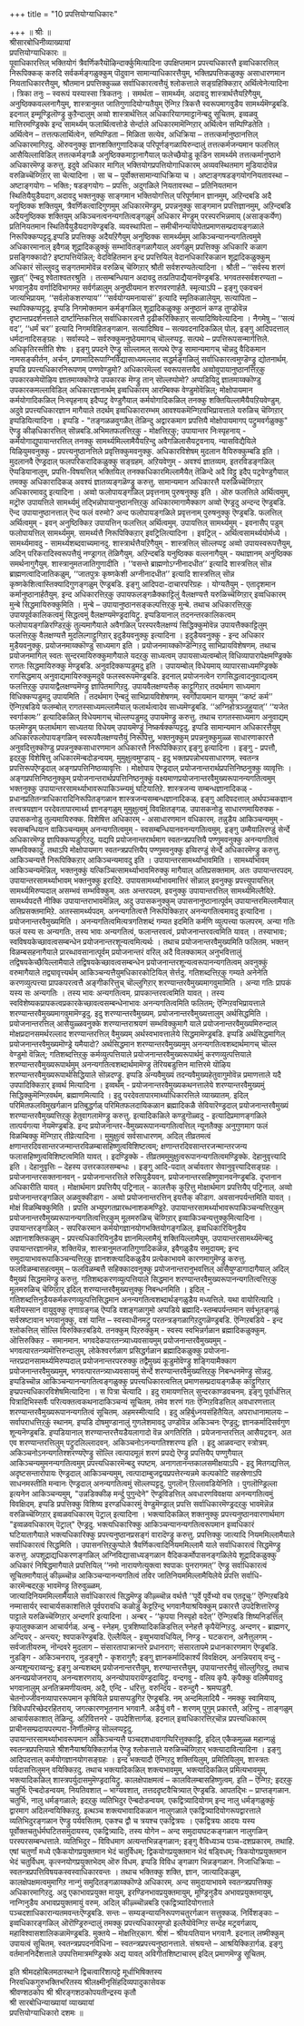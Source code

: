 +++
title = "10 प्रपत्तियोग्याधिकारः"

+++
॥ श्रीः ॥  
श्रीसारबोधिनीव्याख्यायां  
 प्रपत्तियोग्याधिकारः ॥  
पूवाधिकारत्तिल् भक्तियोगं त्रैवर्णिकरैयॊऴिन्दार्क्कुमित्यादिना उपक्षिप्तमान प्रपत्त्यधिकारत्तै इव्वधिकारत्तिल् निरूपिक्कक् करुदि सर्वकर्मङ्गळुक्कुम् पॊदुवान सामान्याधिकारत्तैयुम्, भक्तिप्रपत्तिकळुक्कु असाधारणमान नियताधिकारत्तैयुम्, श्रौतमान प्रपत्तिक्कुळ्ळ सर्वाधिकारत्वत्तैयुं श्लोकत्ताले सङ्ग्रहिक्किऱार् अर्थित्वेनेत्यादिना । त्रिका तनुः – स्वरूपं यस्यास्सा त्रिकतनुः । समर्थता – सामर्थ्यम्. अदावदु शास्त्रार्थत्तैयऱिगैयुम्, अनुष्ठिक्कवल्लनागैयुम्, शास्त्रानुमत जातिगुणादियोग्यतैयुम् ऎन्गिऱ त्रिकत्तै स्वरूपमागवुडैय सामर्थ्यमॆण्ड्रबडि. इदनाल् इम्मूण्ड्रिलॊण्ड्रु कुऱैन्दालुम् अव्वो शास्त्रार्थत्तिल् अधिकारियागमाट्टानॆन्बदु सूचितम्. इव्वळवु मात्तिरमण्ड्रिक्के इन्द सामर्थ्यम् फलार्थित्वत्तोडे सेर्न्दाले अधिकारमामॆन्गिऱार् अर्थित्वेन सम्पिण्डितेति । अर्थित्वेन – तत्तत्फलार्थित्वेन, सम्पिण्डिता – मिळिता सत्येव, अधिक्रिया – तत्तत्कर्मानुष्ठानत्तिल् अधिकारमागिऱदु. ऒरुवनुक्कु ज्ञानशक्तिगुणादिकळ् परिपूर्णङ्गळायिरुन्दालुं तत्तत्कर्मजन्यमान फलत्तिल् आसैयिल्लाविडिल् तत्तत्कर्मङ्गळै अनुष्ठिक्कमाट्टानागैयाल् फलेच्छैयोडु कूडिन सामर्थ्यमे तत्तत्कर्मानुष्ठाने अधिकारमॆण्ड्रु करुत्तु. इदुवे अधिकार मागिल् भक्तियोगप्रपत्तियोगाधिकारम् अव्यवस्थितमाग मुडियादोवॆन्न वरुळिच्चॆय्गिऱार् सा चेत्यादिना । सा च – पूर्वोक्तसामान्याधिक्रिया च । अष्टाङ्गषडङ्गयोगनियतावस्था – अष्टाङ्गयोगः – भक्तिः; षडङ्गयोगः – प्रपत्तिः, अदुगळिले नियतावस्था – प्रतिनियतमान स्थितियैयुडैयदाग,अदावदु भक्तनुक्कु साङ्गमान भक्तियोगत्तिल् परिपूर्णमान ज्ञानमुम्, अऱिन्दबडि अदै यनुष्ठिक्क शक्तियुम्, त्रैवर्णिकत्वादिगुणमुम् अधिकारमॆण्ड्रुम्, प्रपन्ननुक्कु साङ्गमान प्रपत्तिज्ञानमुम्, अऱिन्दबडि अदैयनुष्ठिक्क शक्तियुम् अकिञ्चनत्वनन्यगतित्वङ्गळुम् अधिकार मॆण्ड्रुम् परस्परभिन्नमाय् (असाङ्कर्येण) प्रतिनियतमान स्थितियैयुडैयदागवॆण्ड्रबडि. व्यवस्थापिता – समीचीनन्यायोपेतप्रमाणसम्प्रदायङ्गळाले निरूपिक्कप्पट्टदु.इप्पडि प्रपत्तिक्कु अदैयऱिगैयुम् अनुष्ठिक्क सामर्थ्यमुम् आकिञ्चन्यानन्यगतित्वमुमे अधिकारमानाल् इवैगळ् शूद्रादिकळुक्कुं सम्भावितङ्गळागैयाल् अवर्गळुम् प्रपत्तिक्कु अधिकारि कळाग प्रसङ्गिक्कादो? इष्टापत्तियॆन्निल्; वेदविहितमान इन्द प्रपत्तियिल् वेदानधिकारिकळान शूद्रादिकळुक्कुम् अधिकारं सॊल्लुवदु सङ्गतमामोवॆन्न वरुळिच् चॆय्गिऱार् श्रौती सर्वशरण्यतेत्यादिना । श्रौती – ‘‘सर्वस्य शरणं सुहृत्’’ ऎन्बदु श्वेताश्वतरश्रुति । तत्सम्बन्धियान अदावदु तत्प्रतिपाद्यैयानवॆण्ड्रबडि. भगवतस्सर्वशरण्यता – भगवानुडैय वर्णादिविभागमऱ सर्वर्गळालुम् अनुष्ठीयमान शरणवरणार्हतै. स्मृत्याऽपि – इङ्गु एकवचनं जात्यभिप्रायम्. ‘‘सर्वलोकशरण्याय’’ ‘‘सर्वयोग्यमनायासं’’ इत्यादि स्मृतिकळालेयुम्. सत्यापिता – स्थापिक्कप्पट्टदु. इप्पडि निगमोक्तमान कर्मङ्गळिल् शूद्रादिकळुक्कु अनुष्ठानं कण्ड तुण्डोवॆन्न दृष्टान्तप्रदर्शनत्ताले दार्ष्टान्तिकत्तिल् सर्वाधिकारत्वत्तै दृढीकरिक्किऱार् सत्यादिष्विवेत्यादिना । नैगमेषु – ‘‘सत्यं वद’’, ‘‘धर्मं चर’’ इत्यादि निगमविहितङ्गळान. सत्यादिष्विव – सत्यवदनादिकळिल् पोल्. इङ्गु आदिपदत्ताल् धर्मदानादिसङ्ग्रहः । सर्वास्पदे – सर्वरुक्कुमनुष्ठेयमागच् चॊल्लप्पट्ट. सत्पथे – प्रपत्तिरूपसन्मार्गत्तिले. अधिकृतिरस्तीति शेषः । इङ्गु प्रपदने ऎण्ड्रु सॊल्लामल् सत्पथे ऎण्ड्रु सामान्यमागच् चॊन्नदु वैदिकमान नामसङ्कीर्तन, अर्चन, प्रणामादिरूपाग्निविद्यासाध्यमल्लाद सद्धर्मङ्गळिलुं सर्वाधिकारत्वमुण्डॆण्ड्रु द्योतनार्थम्. इप्पडि प्रपत्त्यधिकारनिरूपणम् पण्णवेण्डुमो? अधिकारमॆल्लां स्वरूपसत्तयैव अव्वोवुपायानुष्ठानत्तिऱ्‌कु उपकारकमेयॊऴिय ज्ञातमाय्क्कॊण्डे उपकारक मॆण्ड्रु तान् सॊल्लप्पोमो? अप्पडियिदु ज्ञातमाय्क्कॊण्डु उपकारकमल्लाविडिल् अधिकारज्ञानार्थम् इव्वधिकारम् आरम्बिक्क वेण्डुमोवॆन्निल्; मोक्षोपायमान कर्मयोगादिकळिल् निःस्पृहनाय् इदैप्पट्र वेण्डुगैयाल् कर्मयोगादिकळिल् तनक्कु शक्तियिल्लामैयैयऱियवेण्डुम्. अदुवे प्रपत्त्यधिकारज्ञान मागैयाले तदर्थम् इव्वधिकारारम्भम् आवश्यकमॆन्गिऱवभिप्रायत्ताले यरुळिच् चॆय्गिऱार् इप्पडियित्यादिना । इप्पडि - "तङ्गळळवुगळैत् तॆळिन्दु अद्वारकमाग प्रपत्तियै मोक्षोपायमागप् पट्रुमवर्गळुक्कु" ऎण्ड्रु कीऴधिकारत्तिल् सॊन्नबडि.अभिमतफलत्तिऱ्‌कु - मोक्षत्तिऱ्‌कु; उपायान्तर निःस्पृहनाय् - कर्मयोगाद्युपायान्तरत्तिल् तनक्कु सामर्थ्यमिल्लामैयैयऱिन्दु अवैगळिलासैयट्रवनाय्. न्यासविद्यैयिले यिऴियुमवनुक्कु - प्रपत्त्यनुष्ठानत्तिले प्रवृत्तिक्कुमवनुक्कु. अधिकारविशेषम् मुदलान वैयिरुक्कुम्बडि इति । मुदलानवै ऎण्ड्रदाल् फलपरिकरादिकळुक्कु सङ्ग्रहम्. अऱियवेणुम् - अवश्यं ज्ञातव्यम्. इतरविडङ्गळिल् ऎप्पडियानालुम्, प्रपत्ति-विषयत्तिल् भक्तियिल् तनक्कधिकारमिल्लामैयैत् तॆळिन्दे अदै विट्टु इदैप् पट्रवेण्डुगैयाल् तमक्कु अधिकारादिकळ् अवश्यं ज्ञातव्यङ्गळॆण्ड्रु करुत्तु. सामान्यमान अधिकारत्तै यरुळिच्चॆय्गिऱार् अधिकारमावदु इत्यादिना । अव्वो फलोपायङ्गळिल् प्रवृत्तनाम् पुरुषनुक्कु इति । ऒरु फलत्तिले अर्थित्वमुम्, मट्रॊरु उपायत्तिले सामर्थ्यमुं तद्भिन्नोपायानुष्ठानत्तिऱ्‌कु अधिकारमागामैक्काग अव्वो ऎण्ड्रदु अन्दन्द ऎण्ड्रबडि. ऎन्द उपायानुष्ठानत्ताल् ऎन्द फलं वरुमो? अन्द फलोपायङ्गळिले प्रवृत्तनाम् पुरुषनुक्कु ऎण्ड्रबडि. फलत्तिल् अर्थित्वमुम् - इवन् अनुष्ठिक्किऱ उपायत्तिन् फलत्तिल् अर्थित्वमुम्. उपायत्तिल् सामर्थ्यमुम् - इवनासैप् पडुम् फलोपायत्तिल् सामर्थ्यमुम्. सामर्थ्यत्तै निरूपिक्किऱार् इवट्रिलित्यादिना । इवट्रिल् - अर्थित्वसामर्थ्ययोर्मध्ये । सामर्थ्यमावदु - सामर्थ्यशब्दवाच्यमानदु. शास्त्रार्थत्तैयऱिगैयुम् - शास्त्रत्तिल् सॊल्लप्पट्ट अव्वो उपायस्वरूपत्तैयुम्, अदिन् परिकरादिस्वरूपत्तैयुं नण्ड्रागत् तॆळिगैयुम्. अऱिन्दबडि यनुष्ठिक्क वल्लनागैयुम् - यथाज्ञानम् अनुष्ठिक्क समर्थनागुगैयुम्. शास्त्रानुमतजातिगुणादीति । ‘‘वसन्ते ब्राह्मणोऽग्नीनादधीत’’ इत्यादि शास्त्रत्तिल् सॊन्न ब्राह्मणत्वादिजातिकळुम्, ‘‘जातपुत्रः कृष्णकेशी अग्नीनादधीत’’ इत्यादि शास्त्रत्तिल् सॊन्न कृष्णकेशित्वास्तिक्यादिगुणङ्गळुम् ऎण्ड्रबडि. इङ्गु आदिपदा-दाचारपरिग्रहः । योग्यतैयुम् - एतादृशमान कर्मानुष्ठानार्हतैयुम्. इन्द अधिकारत्तिऱ्‌कु उपायफलङ्गळैक्काट्टिलुं वैलक्षण्यत्तै यरुळिच्चॆय्गिऱार् इव्वधिकारम् मुन्बे सिद्धमायिरुक्कुमिति । मुन्बे – उपायानुष्ठानसङ्कल्पत्तिऱ्‌कु मुन्बे. तथाच अधिकारत्तिऱ्‌कु उपायपूर्वकालिकत्वमुं सिद्धत्वमुं वैलक्षण्यमॆण्ड्रदायिट्रु. इप्पडियानाल् तदनन्तरकालिकत्वम् फलोपायङ्गळिरण्डिऱ्‌कुं तुल्यमागैयाले अवैगळिल् परस्परवैलक्षण्यं सिद्धिक्कुमोवॆन्न उपायत्तैक्काट्टिलुम् फलत्तिऱ्‌कु वैलक्षण्यत्तै मुदलिल्गाट्टुगिऱार् इदुडैयवनुक्कु इत्यादिना । इदुडैयवनुक्कु - इन्द अधिकार मुडैयवनुक्कु. प्रयोजनमाय्क्कॊण्डु साध्यमाग इति । प्रयोजनमाय्क्कॊण्डॆन्गिऱदु साभिप्रायविशेषणम्. तथाच प्रयोजनमागिल् स्वतः सुन्दरमायिरुक्कुमागैयाले यदऱ्‌कु साध्यत्वम् उपायसाध्यत्वम्बोल् विधिव्यापारापेक्षमण्ड्रिक्के रागतः सिद्धमायिरुक्कु मॆण्ड्रबडि. अनुवदिक्कप्पडुमदु इति । उपायम्बोल् विधेयमाय् व्यापारसाध्यमण्ड्रिक्के रागसिद्धमाय् अनुवाद्यमायिरुक्कुमदुवे फलस्वरूपमॆण्ड्रबडि. इदनाल् प्रयोजनत्वेन रागसिद्धत्वादनुवाद्यत्वम् फलत्तिऱ्‌कु उपायाद्वैलक्षण्यमॆण्ड्रु ज्ञापितमागिऱदु. उपायवैलक्षण्यत्तैक् काट्टुगिऱार् तदर्थमाग साध्यमाग विधिक्कप्पडुमदु उपायमिति । तदर्थमाग ऎन्बदुं साभिप्रायविशेषणम्. स्वर्गोपायमान यागमुम् ‘‘कष्टं कर्म’’ ऎन्गिऱबडिये फलम्बोल् रागतस्साध्यमल्लामैयाल् फलार्थत्वादेव साध्यमॆण्ड्रबडि. ‘‘अग्निहोत्रञ्जुहुयात्’’ ‘‘यजेत स्वर्गाकामः’’ इत्यादिकळिल् विधेयमागच् चॊल्लप्पडुमदु उपायमॆण्ड्रु करुत्तु. तथाच रागतस्साध्यमाग अनुवाद्यम् फलमॆण्ड्रुम् फलार्थमाग साध्यतया विधेयम् उपायमॆण्ड्रुं निष्कर्षक्कप्पट्टदु. इप्पडि सामान्यमान अधिकारत्तैयुम् अधिकारफलोपायङ्गळिन् स्वरूपवैलक्षण्यत्तैयुं निरूपित्तु, भक्तनुक्कुम् प्रपन्ननुक्कुमुळ्ळ साधारणाकारत्तै अनुवदित्तुक्कॊण्डु प्रपन्ननुक्कसाधारणमान अधिकारत्तै निरूपिक्किऱार् इङ्गु इत्यादिना । इङ्गु - प्रपत्तौ, इदऱ्‌कु विशेषित्तु अधिकारमॆन्बदोडन्वयम्. मुमुक्षुत्वमुण्डाय् - इदु भक्तप्रपन्नोभयसाधारणम्. स्वतन्त्र प्रपत्तिरूपऎण्ड्रदाल् अङ्गप्रपत्तिनिष्ठव्यावृत्तिः । मोक्षोपाय ऎण्ड्रदाल् प्रयोजनान्तरार्थप्रपत्तिनिष्ठनुक्कु व्यावृत्तिः । अङ्गप्रपत्तिनिष्ठनुक्कुम् प्रयोजनान्तरार्थप्रपत्तिनिष्ठनुक्कुं वक्ष्यमाणप्रयोजनान्तरवैमुख्यरूपानन्यगतित्वमुम् भक्तनुक्कु उपायान्तरसामर्थ्याभावरूपाकिञ्च्न्यमुं घटियातिऱे. शास्त्रजन्य सम्बन्धज्ञानादिकळ् - प्रधानप्रतितन्त्राधिकारादिनिरूपितङ्गळान शास्त्रजन्यसम्बन्धज्ञानादिकळ्. इङ्गु आदिपदत्ताल् अर्थपञ्चकज्ञान तत्त्वत्रयज्ञान परदेवतापारमार्थ्य ज्ञानङ्गळुम् मुमुक्षुत्वमुं विवक्षितङ्गळ्. उपासकनोडु साधारणमायिरुक्क - उपासकनोडु तुल्यमायिरुक्क. विशेषित्त अधिकारम् - असाधारणमान वधिकारम्. तन्नुडैय आकिञ्चन्यमुम् - स्वसम्बन्धियान वाकिञ्चन्यमुम् अनन्यगतित्वमुम् - स्वसम्बन्धियानवनन्यगतित्वमुम्. इङ्गु उम्मैयालिरण्डुं सेर्न्दे अधिकारमॆण्ड्रु ज्ञापिक्कप्पडुगिऱदु. यद्यपि प्रयोजनान्तरार्थमाग स्वतन्त्रप्रपत्तियै पण्णुमवनुक्कु अनन्यगतित्वं सम्भविक्कादु. तथाऽपि मोक्षोपायमाग स्वतन्त्रप्रपत्तियैप् पण्णुमवनुक्कु इव्विरण्डुं सेर्न्दे अधिकारमॆण्ड्रु करुत्तु. आकिञ्चन्यत्तै निरूपिक्किऱार् आकिञ्चन्यमावदु इति । उपायान्तरसामर्थ्याभावमिति । सामर्थ्याभावम् आकिञ्चन्यमॆन्निल्, भक्तनुक्कुं यत्किञ्चित्सामर्थ्याभावमिरुक्कु मागैयाल् अतिप्रसक्तमाम्. अतः उपायान्तरपदम्. उपायान्तरसामर्थ्याभावम् भक्तनुक्कु इरादिऱे. उपायसामर्थ्याभावमात्तिरं सॊन्नाल् इवनुक्कु प्रपत्त्युपायत्तिल् सामर्थ्यमिरुप्पदाल् असम्भवं सम्भविक्कुम्. अतः अन्तरपदम्. इवनुक्कु उपायान्तरत्तिल् सामर्थ्यमिल्लैयिऱे. सामर्थ्यपदत्तै नीक्कि उपायान्तराभावमॆन्निल्, अदु उपासकनुक्कुम् उपासनानुष्ठानात्पूर्वम् उपायान्तरमिल्लामैयाल् अतिप्रसक्तमामिऱे. अतस्सामर्थ्यपदम्. अनन्यगतित्वत्तै निरूपिक्किऱार् अनन्यगतित्वमावदु इत्यादिना । प्रयोजनान्तरवैमुख्यमिति । अनन्यगतित्वमित्यत्रगतिशब्दं गम्यत इदमिति कर्मणि व्युत्पत्त्या फलपरम्. अन्या गतिः फलं यस्य सः अन्यगतिः, तस्य भावः अन्यगतित्वं, फलान्तरवत्वं, प्रयोजनान्तरवत्वमिति यावत् । तस्याभावः; स्वविषयकेच्छावत्वसम्बन्धेन प्रयोजनान्तरशून्यत्वमित्यर्थः । तथाच प्रयोजनान्तरवैमुख्यमिति फलितम्. भक्तन् विळम्बसहनागैयाले प्रारब्धावसानात्पूर्वम् प्रयोजनान्तरं वरिल् अदै विलक्कामल् अनुभवित्तालुं तद्विषयकेच्छैयिल्लामैयाले तद्विषयकेच्छावत्वसम्बन्धेन प्रयोजनान्तरशून्यत्वरूपानन्यगतित्वम् अवनुक्कुं वरुमागैयाले तद्व्यावृत्त्यर्थम् आकिञ्चन्यत्तैयुमधिकारकोटियिल् सेर्त्तदु. गतिशब्दत्तिऱ्‌कु गम्यते अनेनेति करणव्युत्पत्त्या प्रापकपरत्वत्तै अङ्गीकरित्तुच् चॊल्लुगिऱार् शरण्यान्तरवैमुख्यमागवुमामिति । अन्या गतिः प्रापकं यस्य सः अन्यगतिः । तस्य भावः अन्यगतित्वम्. प्रापकान्तरवत्वमिति यावत् । तस्य स्वविशेष्यकप्रापकत्वप्रकारकेच्छावत्वसम्बन्धेनाभावः अनन्यगतित्वमिति फलितम्; ऎन्गिऱवभिप्रायत्ताले शरण्यान्तरवैमुख्यमागवुमामॆण्ड्रदु. इदु शरण्यान्तरवैमुख्यम्. प्रयोजनान्तरवैमुख्यत्तालुम् अर्थसिद्धमिति । प्रयोजनान्तरत्तिल् आसैयुळ्ळवनुक्के शरण्यान्तराश्रयणं सम्भविक्कुमागै याले प्रयोजनान्तरवैमुख्यमिरुन्दाल् मोक्षप्रदानसमर्थरल्लाद शरण्यान्तरत्तिल् वैमुख्यम् अर्थस्वभावत्तालेये सिद्धमामॆण्ड्रबडि. इप्पडि अर्थसिद्धमागिल् प्रयोजनान्तरवैमुख्यमॊण्ड्रे यमैयादो? अर्थसिद्धमान शरण्यान्तरवैमुख्यमुम् अनन्यगतित्वशब्दार्थमागच् चॊल्ल वेण्डुमो वॆन्निल्; गतिशब्दत्तिऱ्‌कु कर्मव्युत्पत्तियाले प्रयोजनान्तरवैमुख्यरूपार्थमुं करणव्युत्पत्तियाले शरण्यान्तरवैमुख्यरूपार्थमुम् अनन्यगतित्वशब्दार्थमामॆण्ड्रु तॆरियबडुत्तिन मात्तिरमे यॊऴिय शरण्यान्तरवैमुख्यरूपार्थसिद्धियाले सॊन्नदण्ड्रु. इप्पडि अन्यवैमुख्यं तदन्यवैमुख्यहेतुवागुमोवॆन्न प्रमाणत्ताले यदै उपपादिक्किऱार् इव्वर्थ मित्यादिना । इव्वर्थम् - प्रयोजनान्तरवैमुख्यकथनत्तालेये शरण्यान्तरवैमुख्यमुं सिद्धिक्कुमॆन्गिऱवर्थम्. ब्रह्माणमित्यादि । इदु परदेवतापारमार्थ्याधिकारत्तिले व्याख्यातम्. इदिल् परिमितफलविमुखर्गळान प्रतिबुद्धर्गळ् परिमितफलदायिकळान ब्रह्मादिकळै सेवियारॆण्ड्रदाल् प्रयोजनान्तरवैमुख्यं शरण्यान्तरवैमुख्यत्तिऱ्‌कु हेतुवागलामॆण्ड्रु करुत्तु. इत्यादिकळिले कण्डुगॊळ्वदु - इत्यादिप्रमाणङ्गळिले तात्पर्यगत्या नेयमॆण्ड्रबडि. इन्द प्रयोजनान्तर-वैमुख्यरूपानन्यगतित्वत्तिल् न्यूनतैक्कु अनुगुणमाग फलं विळम्बिक्कु मॆन्गिऱार् तीव्रेत्यादिना । मुमुक्षुत्वं सर्वसाधारणम्. अदिल् तीव्रतमत्वं क्षणान्तरदिवसान्तरजन्मान्तरविळम्बासहिष्णुत्वविशिष्टत्वम्; क्षणान्तरदिवसान्तरजन्मान्तरजन्य फलासहिष्णुत्वविशिष्टत्वमिति यावत् । इदण्ड्रिक्के - तीव्रतममुमुक्षुत्वरूपानन्यगतित्वमण्ड्रिक्के. देहानुवृत्त्यादि इति । देहानुवृत्तिः – देहस्य उत्तरकालसम्बन्धः । इङ्गु आदि-पदात् अर्चावतार सेवानुवृत्त्यादिसङ्ग्रहः । प्रयोजनान्तरसक्तनानवन् - प्रयोजनान्तरत्तिले रुसियुडैयवन्. प्रयोजनान्तरसहिष्णुवानवनॆण्ड्रबडि. दृप्तनान अधिकारीति यावत् । मोक्षार्थमाग प्रपत्तियैप् पट्रिनाल् - कालत्तैक् कुऱित्तु मोक्षार्थमाग प्रपत्तियैप् पट्रिनाल्. अव्वो प्रयोजनान्तरङ्गळिल् अळवुक्कीडाग - अव्वो प्रयोजनान्तरत्तिन् इयत्तैक् कीडाग. अवसानपर्यन्तमिति यावत् । मोक्षं विळम्बिक्कुमिति । प्रपत्ति अभ्युपगतप्रारब्धनाशकमण्ड्रिऱे. उपायान्तरसामर्थ्याभावरूपाकिञ्चन्यत्तिऱ्‌कुम् प्रयोजनान्तरवैमुख्यरूपानन्यगतित्वत्तिऱ्‌कुम् मूलमरुळिच् चॆय्गिऱार् इव्वाकिञ्चन्यत्तुक्कुमित्यादिना । उपायान्तरङ्गळिल् - सपरिकरमान कर्मयोगज्ञानयोगभक्तियोगङ्गळिल्. इव्वधिकारियिनुडैय अज्ञानाशक्तिकळुम् - प्रपत्त्यधिकारियिनुडैय ज्ञानमिल्लामैयुं शक्तियिल्लामैयुम्. उपायान्तरसामर्थ्यमॆन्बदु उपायान्तरज्ञानमॆन्न, शक्तियॆन्न, शास्त्रानुमतजातिगुणादिकळॆन्न, इवैगळुडैय समुदायम्; इन्द समुदायाभावरूपाकिञ्चन्यत्तिऱ्‌कु ज्ञानशक्त्यादिकळुडैय प्रत्येकाभावमे कारणमागुमॆण्ड्रु करुत्तु. फलविळम्बासहत्वमुम् – फलविळम्बत्तै सहिक्कादवनुक्कु प्रयोजनान्तरानुभवत्तिल् आसैयुण्डागादागैयाल् अदिल् वैमुख्यं सिद्धमामॆण्ड्रु करुत्तु. गतिशब्दकरणव्युत्पत्तियाले सिद्धमान शरण्यान्तरवैमुख्यरूपानन्यगतित्वत्तिऱ्‌कु मूलमरुळिच् चॆय्गिऱार् इदिल् शरण्यान्तरवैमुख्यत्तुक्कु निबन्धनमिति । इदिल् - गतिशब्दत्तिनुडैयकर्मकरणव्युत्पत्तिसिद्धमान अनन्यगतित्वशब्दार्थङ्गळुडैय मध्यत्तिले. यथा वायोरित्यादि । बलीयस्सान वायुवुक्कु तृणाग्रङ्गळ् ऎप्पडि वशङ्गळागुमो अप्पडिये ब्रह्मादि-स्तम्बपर्यन्तमान सर्वभूतङ्गळुं सर्वस्रष्टावान भगवानुक्कु, वशं यान्ति – स्वस्वाधीनमट्रु परतन्त्रङ्गळागिऱदुगळॆण्ड्रबडि. ऎन्गिऱबडिये - इन्द श्लोकत्तिल् सॊल्लि यिरुक्किऱबडिये. तनक्कुम् पिऱरुक्कुम् - स्वस्य स्वभिन्नर्गळान ब्रह्मादिकळुक्कुम्. ऒत्तिरुक्किऱ - समानमान. भगवदेकपारतन्त्र्याध्यवसायमुम् प्रयोजनान्तरवैमुख्यमुम् - भगवत्पारतन्त्र्यमॊत्तिरुन्दालुम्, लोकेश्वरर्गळाग प्रसिद्धर्गळान ब्रह्मादिकळुक्कु प्रयोजना-न्तरप्रदानसामर्थ्यमिरुप्पदाल् प्रयोजनान्तरपररुक्कु तद्वैमुख्यं कूडुमोवॆण्ड्रु शङ्गियामैक्काग प्रयोजनान्तरवैमुख्यमुम्, भगवत्पारतन्त्र्याध्यवसायमुं सेर्न्दे शरण्यान्तरवैमुख्यत्तिऱ्‌कु निबन्धनमॆण्ड्रु सॊन्नदु.  
इप्पडिच्चॊन्न आकिञ्चन्यानन्यगतित्वङ्गळुक्कु प्रपत्त्यधिकारत्वत्तिल् प्रमाणसम्प्रदायङ्गळैक् काट्टुगिऱार् इप्प्रपत्त्यधिकारविशेषमित्यादिना । स पित्रा चेत्यादि । इदु रामायणत्तिल् सुन्दरकाण्डवचनम्. इङ्गु पूर्वार्धत्तिल् पित्रादिभिस्सर्वैः परित्यक्तत्वकथनादाकिञ्चन्यं सूचितम्. तमेव शरणं गतः ऎन्गिऱविडत्तिल् अवधारणत्ताल् शरण्यान्तरवैमुख्यरूपानन्यगतित्वं सूचितम्. अहमस्मीत्यादि । इदु अहिर्बुध्नयसंहितैयिल्. अपराधानामालयः – सर्वापराधत्तिऱ्‌कुं स्थानम्. इप्पडि दोषमुण्डानालुं गुणलेशमावदु उण्डोवॆन्न अकिञ्चनः ऎण्ड्रदु; ज्ञानकर्मादिसर्वगुण शून्यनॆण्ड्रबडि. इप्पडियानाल् शरण्यान्तरत्तैयडैयलागादो वॆन्न अगतिरिति । प्रयेजनान्तरत्तिल् आसैयट्रवन्. अत एव शरण्यान्तरत्तिलुम् पट्रुदलिल्लादवन्. अकिञ्चनोऽनन्यगतिश्शरण्य इति । इदु आळवन्दार् स्त्रोत्रम्. अकिञ्चनोऽनन्यगतिश्शरण्यऎण्ड्रु सॊल्लि त्वत्पादमूलं शरणं प्रपद्ये ऎण्ड्रु प्रपत्तियैप् पण्णुगैयाल् आकिञ्चन्यमुमनन्यगतित्वमुम् प्रपत्त्यधिकारमॆन्बदु स्पष्टम्. अनागतानन्तकालसमीक्षयाऽपि - इदु मितगद्यत्तिल्. अदृष्टसन्तारोपायः ऎण्ड्रदाल् आकिञ्चन्यमुम्, त्वत्पादाम्बुजद्वयप्रपत्तेरन्यन्नमे कल्पकोटि सहस्रेणाऽपि साधनमस्तीति मन्वानः ऎण्ड्रदाल् अनन्यगतित्वमुं सॊल्लप्पट्टदु. पुगलॊन् ऱिल्लावडियेनिति । पुगलॊण्ड्रिल्ला इत्यनेन आकिञ्चन्यमुम्, "उन्नडिक्कीऴ मर्न्दु पुगुन्देने" ऎण्ड्रविडत्तिल् अवधारणविवक्षया अनन्यगतित्वमुं विवक्षिदम्. इप्पडि प्रपत्तिक्कु विशिष्य इरण्डधिकारमुं वेण्डुमॆण्ड्राल् प्रपत्ति सर्वाधिकारमॆण्ड्रदऱ्‌कु भावमॆन्नॆन्न वरुळिच्चॆय्गिऱार् इव्वळवधिकारम् पॆट्राल् इत्यादिना । भक्त्यादिकळिल् शक्तनुक्कु प्रपत्त्यनुष्ठानवारणार्थमाग "इव्वळवधिकारम् पॆट्राल्" ऎण्ड्रदु. भक्त्यधिकारिक्कु आकिञ्चन्यानन्यगतित्वरूपमान इव्वधिकारं घटियातागैयाले भक्त्यधिकारिक्कु प्रपत्त्यनुष्ठानप्रसङ्गं वारादॆण्ड्रु करुत्तु. प्रपत्तिक्कु जात्यादि नियममिल्लामैयाले सर्वाधिकारत्वं सिद्धमिति । उपासनत्तिऱ्‌कुप्पोले त्रैवर्णिकत्वादिनियममिल्लामै याले सर्वाधिकारत्वं सिद्धमॆण्ड्रु करुत्तु. अपशूद्राद्यधिकरणङ्गळिल् अग्निविद्यासाध्यङ्गळान वैदिककर्मोपासनङ्गळिलेये शूद्रादिकळुक्कु अधिकारं निषिद्धमागैयाले प्रपत्तियिल् ‘‘नमो नारायणेत्युक्त्वा श्वपाकः पुनरागमत्’’ ऎण्ड्रु सर्वाधिकारत्वं सूचितमागैयालुं कीऴ्च्चॊन्न आकिञ्चन्यानन्यगतित्वं तविर जातिनियममिल्लामैयिलेये प्रपत्ति सर्वाधि-कारमॆन्बदऱ्‌कु भावमॆण्ड्रु तिरुवुळ्ळम्.  
जात्यादिनियममिल्लामैयाले सर्वाधिकारत्वं सिद्धमॆण्ड्रु कीऴ्च्चॊन्न वर्थत्तै ‘‘पूर्वे पूर्वेभ्यो वच एतदूचुः’’ ऎन्गिऱबडिये नम्मासार्यर् स्वाचार्यसकाशत्तिले पूर्वपरावधि कळोडु केट्टऱिन्दु भगवानैयाश्रयिक्कुम् प्रकारत्तै उपदेशित्तारॆण्ड्रु पाट्टाले यरुळिच्चॆय्गिऱार् अन्दणरि इत्यादिना । अन्बर् - ‘‘कृपया निस्पृहो वदेत्’’ ऎन्गिऱबडि शिष्यनिडत्तिल् कृपालुक्कळान आचार्यर्गळ्. अन्बु - स्नेहम्. पुत्रशिष्यादिकळिडत्तिल् स्नेहत्तै कृपैयॆन्गिऱदु. अन्दणर् - ब्राह्मणर्, अन्दियर् - अन्त्यर्; श्वपाकरॆण्ड्रबडि. ऎल्लैयिल् - इव्वुभयावधियिल्, निण्ड्र - घटकरान, अनैत्तुलगम् - सर्वजातीयरुम्, नॊन्दवरे मुदलाग – संसारतापाक्रान्तरे प्रधानराग; संसारतापमे प्रधानकारणमाग ऎण्ड्रबडि. नुडङ्गि - अकिञ्चनराय्, नुडङ्गुगै - कृशरागुगै; इङ्गु ज्ञानकर्मादिकार्श्यं विवक्षिदम्. अनन्नियराय् वन्दु - अन्यशून्यराय्वन्दु; इङ्गु अन्यशब्दम् प्रयोजनान्तरत्तैयुम्, शरण्यान्तरत्तैयुम्, उपायान्तरत्तैयुं सॊल्लुगिऱदु, तथाच अनन्यप्रयोजनराय्, अनन्यशरणराय्, अनन्योपायरायॆण्ड्रदायिट्रु. वन्दगवु - वलिय कृपै. कृपैक्कु वलिमैयावदु भगवानालुम् अनतिक्रमणीयत्वम्. अदै, एन्दि - धरित्तु. वरुन्दिय - वरुन्दुगै - श्रमप्पडुगै. चेतनोज्जीवनव्यापाररूपमान कृषियिले प्रयासप्पडुगिऱ ऎण्ड्रबडि. नम् अन्दमिलादियै - नमक्कु स्वामियाय्, त्रिविधपरिच्छेदरहितराय्, जगत्कारणभूतनान भगवानै. अडैयुं वगै - शरणम् पुगुम् प्रकारत्तै, अऱिन्दु - ताङ्गळुम् आचार्यसकाशात् तॆळिन्दु. अऱिवित्तनरे - उपदेशित्तार्गळ्. इदनाल् इव्वधिकारत्तिऱ्‌चॊन्न प्रपत्त्यधिकारम् प्राचीनसम्प्रदायपरम्परा-निर्णीतमॆण्ड्रु सॊल्लप्पट्टदु.  
उपायान्तरसामर्थ्याभावरूपमान आकिञ्चन्यत्तै पञ्चदशधावागप्पिरित्तुक्काट्टि, इदिल् एकैकमुळ्ळ महान्गळुं स्वतन्त्रप्रपत्तियाले श्रीशनैयाश्रयिक्किऱार्गळ् ऎण्ड्रु श्लोकत्ताले यरुळिच्चॆय्गिऱार् भक्त्यादावित्यादिना । इङ्गु आदिपदत्ताल् कर्मयोगज्ञानयोगसङ्ग्रहः । इन्द भक्त्यादौ ऎन्गिऱदु शक्तियिलुम्, प्रमितियिलुम्, शास्त्रतः पर्यदासत्तिलुमन् वयिक्किऱदु. तथाच भक्त्यादिकळिल् शक्त्यभावमुम्, भक्त्यादिकळिल् प्रमित्यभावमुम्, भक्त्यादिकळिल् शास्त्रपर्युदासमुमॆण्ड्रदायिट्रु. कालक्षेपाक्षमत्वं – कालविलम्बासहिष्णुत्वम्. इति – ऎन्गिऱ; इदऱ्‌कु चतुर्भिः ऎन्बदोडन्वयम्. नियतिवशात् – भाग्यवशात्, तत्तददृष्टवैचित्र्यात् ऎण्ड्रबडि. आपतद्भिः – प्राप्तङ्गळान. चतुर्भिः, नालु धर्मङ्गळाले; इदऱ्‌कु व्यतिभिदुर ऎन्बदोडन्वयम्. एकद्वित्र्यादियोगम् इन्द नालु धर्मङ्गळुक्कुं द्वारमाग अदिलन्वयिक्किऱदु. इत्थञ्च शक्त्यभावादिकळान नालुगळाले एकद्वित्र्यादियोगरूपद्वारत्ताले व्यतिभिदुरङ्गळान ऎण्ड्रु पर्यवसितम्. एकश्च द्वौ च त्रयश्च एकद्वित्रयः । एकद्वित्रयः आदयः यस्य पूर्वोक्तचतुर्धर्मघटितसमुदायस्य, एकद्वित्र्यादिः, तस्य योगेन – अन्द समुदायघटकङ्गळान नालुगळिन् परस्परसम्बन्धत्ताले. व्यतिभिदुर – विविधमाग अत्यन्तभिन्नङ्गळान; इङ्गु वैविध्यञ्च पञ्च-दशप्रकारम्. तथाहि. एषां चतुर्णां मध्ये एकैकयोगप्रयुक्तमान भेदं चतुर्विधम्; द्विकयोगप्रयुक्तमान भेदं षड्विधम्; त्रिकयोगप्रयुक्तमान भेदं चतुर्विधम्. कृत्स्नयोगप्रयुक्तभेदम् ऒरु विधम्. इप्पडि विविध ङ्गळाग भिन्नङ्गळान. निजाधिक्रियाः – स्वतन्त्रप्रपत्तिविषयकस्वस्वाधिकारवन्तः । तथाच भक्तिक्कु शक्ति, ज्ञान, जात्यादिकळुम्, कालक्षेपक्षमत्वमुमागिऱ नान्गुं समुदितङ्गळाय्क्कॊण्डे अधिकारम्. अन्द समुदायाभावमे स्वतन्त्रप्रपत्तिक्कु अधिकारमागिऱदु. अदु एकाभावप्रयुक्त मायुम्, इरण्डिनभावप्रयुक्तमायुम्, मूण्ड्रिनुडैय अभावप्रयुक्तमायुम्, नान्गिनुडैय अभावप्रयुक्तमायुं वरुम्. अदिल् कीऴ्च्चॊन्नबडि एकद्वित्र्यादियोगत्ताले पञ्चदशाधिकारान्यतमवन्तःऎण्ड्रबडि. सन्तः – सम्यङ्न्यायनिरूपणचतुरर्गळान सत्तुक्कळ्. निर्विशङ्काः – इव्वधिकारङ्गळिल् ऒरॊण्ड्रिरुन्दालुं तमक्कु प्रपत्त्यधिकारमुण्डो इल्लैयोवॆन्गिऱ सन्देह मट्रवर्गळाय्, महाविश्वासशालिकळामॆण्ड्रबडि. मुक्तये – मोक्षत्तिऱ्‌काग. श्रीशं – श्रीयःपतियान भगवानै. इदनाल् लष्मीक्कुम् उपायत्वं सूचितम्. स्वतन्त्रप्रपदनविधिना – स्वतन्त्रप्रपत्त्यनुष्ठानत्ताले. संश्रयन्ते – आश्रयिक्किऱार्गळ्. इङ्गु वर्तमाननिर्देशत्ताले उपपत्तिमात्रमण्ड्रिक्के अद्य यावत् अविगीतशिष्टाचारम् इदिल् प्रमाणमॆण्ड्रु सूचितम्.   
    
इति श्रीमदहोबिलमठास्थाने द्विचत्वारिंशत्पट्टे मूर्धाभिषिक्तस्य  
निरवधिकगुरुभक्तिभरितस्य श्रीलक्ष्मीनृसिंहदिव्यपादुकासेवक  
श्रीवण्शठकोप श्री श्रीरङ्गशठकोपयतीन्द्रस्य कृतौ  
श्री सारबोधिन्याख्यायां व्याख्यायां   
प्रपत्तियोग्याधिकारो दशमः ॥